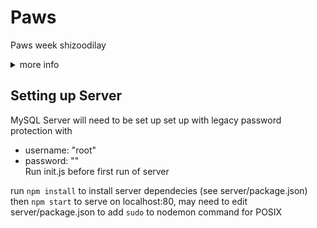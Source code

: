 # Paws
Paws week shizoodilay

<details>
  <summary>more info</summary>

  ![insert rickroll here](./client/static/richard.gif)

</details>

## Setting up Server
MySQL Server will need to be set up set up with legacy password protection with
- username: "root"
- password: ""  
Run init.js before first run of server

run `npm install` to install server dependecies (see server/package.json)
then `npm start` to serve on localhost:80, may need to edit server/package.json to add `sudo` to nodemon command for POSIX
